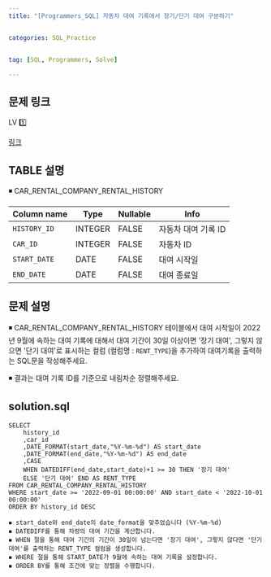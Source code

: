 ```yaml
---
title: "[Programmers_SQL] 자동차 대여 기록에서 장기/단기 대여 구분하기" 


categories: SQL_Practice


tag: [SQL, Programmers, Solve]

---
```


## 문제 링크

LV 1️⃣

[링크](https://school.programmers.co.kr/learn/courses/30/lessons/151138)

## TABLE 설명

◾ CAR_RENTAL_COMPANY_RENTAL_HISTORY 

|Column name|Type|Nullable|Info|
|-|-|-|-|
|`HISTORY_ID`|INTEGER|FALSE|자동차 대여 기록 ID|
|`CAR_ID`|INTEGER|FALSE|자동차 ID|
|`START_DATE`|DATE|FALSE|대여 시작일|
|`END_DATE`|DATE|FALSE|대여 종료일|


## 문제 설명

◾ CAR_RENTAL_COMPANY_RENTAL_HISTORY 테이블에서 대여 시작일이 2022년 9월에 속하는 대여 기록에 대해서 대여 기간이 30일 이상이면 '장기 대여', 그렇지 않으면 '단기 대여'로 표시하는 컬럼 (컬럼명 : `RENT_TYPE`)을 추가하여 대여기록을 출력하는 SQL문을 작성해주세요.

◾ 결과는 대여 기록 ID를 기준으로 내림차순 정렬해주세요. 

## solution.sql
    SELECT
        history_id
        ,car_id
        ,DATE_FORMAT(start_date,"%Y-%m-%d") AS start_date
        ,DATE_FORMAT(end_date,"%Y-%m-%d") AS end_date
        ,CASE
        WHEN DATEDIFF(end_date,start_date)+1 >= 30 THEN '장기 대여'
        ELSE '단기 대여' END AS RENT_TYPE
    FROM CAR_RENTAL_COMPANY_RENTAL_HISTORY
    WHERE start_date >= '2022-09-01 00:00:00' AND start_date < '2022-10-01 00:00:00'
    ORDER BY history_id DESC


```
◾ start_date와 end_date의 date_format을 맞추었습니다 (%Y-%m-%d)
◾ DATEDIFF를 통해 차량의 대여 기간을 계산합니다. 
◾ WHEN 절을 통해 대여 기간의 기간이 30일이 넘는다면 '장기 대여', 그렇지 않다면 '단기 대여'를 출력하는 RENT_TYPE 컬럼을 생성합니다. 
◾ WHERE 절을 통해 START_DATE가 9월에 속하는 대여 기록을 설정합니다. 
◾ ORDER BY를 통해 조건에 맞는 정렬을 수행합니다. 
```
